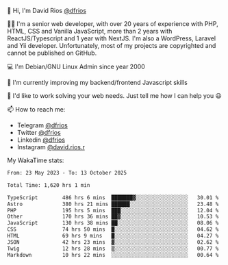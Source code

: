 👋 Hi, I'm David Rios [@dfrios](https://github.com/dfrios)

👨‍💻 I'm a senior web developer, with over 20 years of experience with PHP, HTML, CSS and Vanilla JavaScript, more than 2 years with ReactJS/Typescript and 1 year with NextJS. I'm also a WordPress, Laravel and Yii developer. Unfortunately, most of my projects are copyrighted and cannot be published on GitHub.

💻 I'm Debian/GNU Linux Admin since year 2000

🌱 I'm currently improving my backend/frontend Javascript skills

💞️ I'd like to work solving your web needs. Just tell me how I can help you 😃

📫 How to reach me:
* Telegram [@dfrios](https://t.me/dfrios)
* Twitter [@dfrios](https://twitter.com/dfrios)
* Linkedin [@dfrios](https://linkedin.com/in/dfrios)
* Instagram [@david.rios.r](https://instagram.com/david.rios.r)



My WakaTime stats:
<!--START_SECTION:waka-->

```txt
From: 23 May 2023 - To: 13 October 2025

Total Time: 1,620 hrs 1 min

TypeScript        486 hrs 6 mins  ███████▓░░░░░░░░░░░░░░░░░   30.01 %
Astro             380 hrs 21 mins ██████░░░░░░░░░░░░░░░░░░░   23.48 %
PHP               195 hrs 5 mins  ███░░░░░░░░░░░░░░░░░░░░░░   12.04 %
Other             170 hrs 36 mins ██▓░░░░░░░░░░░░░░░░░░░░░░   10.53 %
JavaScript        130 hrs 38 mins ██░░░░░░░░░░░░░░░░░░░░░░░   08.06 %
CSS               74 hrs 50 mins  █░░░░░░░░░░░░░░░░░░░░░░░░   04.62 %
HTML              69 hrs 9 mins   █░░░░░░░░░░░░░░░░░░░░░░░░   04.27 %
JSON              42 hrs 23 mins  ▓░░░░░░░░░░░░░░░░░░░░░░░░   02.62 %
Twig              12 hrs 28 mins  ▒░░░░░░░░░░░░░░░░░░░░░░░░   00.77 %
Markdown          10 hrs 22 mins  ░░░░░░░░░░░░░░░░░░░░░░░░░   00.64 %
```

<!--END_SECTION:waka-->
